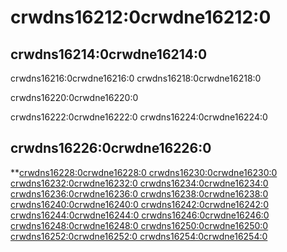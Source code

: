 # crwdns16212:0crwdne16212:0

## crwdns16214:0crwdne16214:0

crwdns16216:0crwdne16216:0 crwdns16218:0crwdne16218:0

crwdns16220:0crwdne16220:0

crwdns16222:0crwdne16222:0 crwdns16224:0crwdne16224:0

## crwdns16226:0crwdne16226:0
**<ins>crwdns16228:0crwdne16228:0   crwdns16230:0crwdne16230:0   crwdns16232:0crwdne16232:0 crwdns16234:0crwdne16234:0 crwdns16236:0crwdne16236:0 crwdns16238:0crwdne16238:0   crwdns16240:0crwdne16240:0 crwdns16242:0crwdne16242:0 crwdns16244:0crwdne16244:0   crwdns16246:0crwdne16246:0 crwdns16248:0crwdne16248:0   crwdns16250:0crwdne16250:0 crwdns16252:0crwdne16252:0 crwdns16254:0crwdne16254:0
